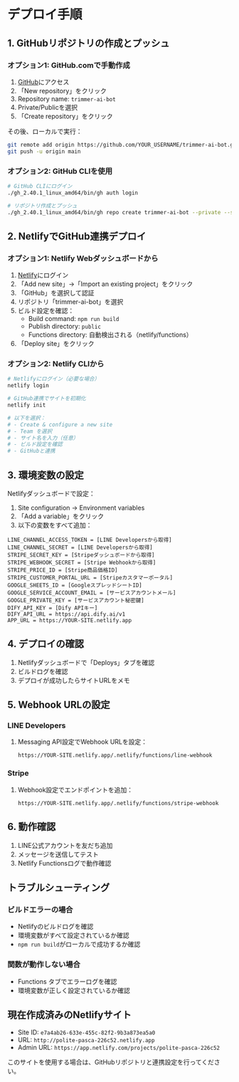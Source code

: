 # デプロイ手順

## 1. GitHubリポジトリの作成とプッシュ

### オプション1: GitHub.comで手動作成
1. [GitHub](https://github.com)にアクセス
2. 「New repository」をクリック
3. Repository name: `trimmer-ai-bot`
4. Private/Publicを選択
5. 「Create repository」をクリック

その後、ローカルで実行：
```bash
git remote add origin https://github.com/YOUR_USERNAME/trimmer-ai-bot.git
git push -u origin main
```

### オプション2: GitHub CLIを使用
```bash
# GitHub CLIにログイン
./gh_2.40.1_linux_amd64/bin/gh auth login

# リポジトリ作成とプッシュ
./gh_2.40.1_linux_amd64/bin/gh repo create trimmer-ai-bot --private --source=. --remote=origin --push
```

## 2. NetlifyでGitHub連携デプロイ

### オプション1: Netlify Webダッシュボードから
1. [Netlify](https://app.netlify.com)にログイン
2. 「Add new site」→「Import an existing project」をクリック
3. 「GitHub」を選択して認証
4. リポジトリ「trimmer-ai-bot」を選択
5. ビルド設定を確認：
   - Build command: `npm run build`
   - Publish directory: `public`
   - Functions directory: 自動検出される（netlify/functions）
6. 「Deploy site」をクリック

### オプション2: Netlify CLIから
```bash
# Netlifyにログイン（必要な場合）
netlify login

# GitHub連携でサイトを初期化
netlify init

# 以下を選択：
# - Create & configure a new site
# - Team を選択
# - サイト名を入力（任意）
# - ビルド設定を確認
# - GitHubと連携
```

## 3. 環境変数の設定

Netlifyダッシュボードで設定：
1. Site configuration → Environment variables
2. 「Add a variable」をクリック
3. 以下の変数をすべて追加：

```
LINE_CHANNEL_ACCESS_TOKEN = [LINE Developersから取得]
LINE_CHANNEL_SECRET = [LINE Developersから取得]
STRIPE_SECRET_KEY = [Stripeダッシュボードから取得]
STRIPE_WEBHOOK_SECRET = [Stripe Webhookから取得]
STRIPE_PRICE_ID = [Stripe商品価格ID]
STRIPE_CUSTOMER_PORTAL_URL = [Stripeカスタマーポータル]
GOOGLE_SHEETS_ID = [GoogleスプレッドシートID]
GOOGLE_SERVICE_ACCOUNT_EMAIL = [サービスアカウントメール]
GOOGLE_PRIVATE_KEY = [サービスアカウント秘密鍵]
DIFY_API_KEY = [Dify APIキー]
DIFY_API_URL = https://api.dify.ai/v1
APP_URL = https://YOUR-SITE.netlify.app
```

## 4. デプロイの確認

1. Netlifyダッシュボードで「Deploys」タブを確認
2. ビルドログを確認
3. デプロイが成功したらサイトURLをメモ

## 5. Webhook URLの設定

### LINE Developers
1. Messaging API設定でWebhook URLを設定：
   ```
   https://YOUR-SITE.netlify.app/.netlify/functions/line-webhook
   ```

### Stripe
1. Webhook設定でエンドポイントを追加：
   ```
   https://YOUR-SITE.netlify.app/.netlify/functions/stripe-webhook
   ```

## 6. 動作確認

1. LINE公式アカウントを友だち追加
2. メッセージを送信してテスト
3. Netlify Functionsログで動作確認

## トラブルシューティング

### ビルドエラーの場合
- Netlifyのビルドログを確認
- 環境変数がすべて設定されているか確認
- `npm run build`がローカルで成功するか確認

### 関数が動作しない場合
- Functions タブでエラーログを確認
- 環境変数が正しく設定されているか確認

## 現在作成済みのNetlifyサイト

- Site ID: `e7a4ab26-633e-455c-82f2-9b3a873ea5a0`
- URL: `http://polite-pasca-226c52.netlify.app`
- Admin URL: `https://app.netlify.com/projects/polite-pasca-226c52`

このサイトを使用する場合は、GitHubリポジトリと連携設定を行ってください。